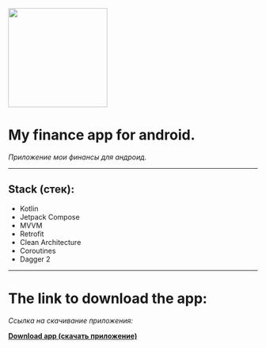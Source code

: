 <img src="https://github.com/user-attachments/assets/ab9f2de2-e373-4fec-9c4f-dddb8e186f62" width="200" />

# **My finance app for android.**  
*Приложение мои финансы для андроид.*

---

## **Stack (стек):**
- Kotlin
- Jetpack Compose
- MVVM
- Retrofit
- Clean Architecture
- Coroutines
- Dagger 2

---

# **The link to download the app:**
*Cсылка на скачивание приложения:*


[**Download app (скачать приложение)**](https://www.rustore.ru/catalog/app/com.andef.myfinance)
